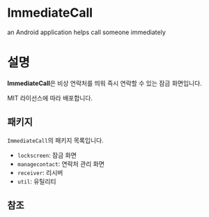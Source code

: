 # ImmediateCall
an Android application helps call someone immediately

# 설명
**ImmediateCall**은 비상 연락처를 띄워 즉시 연락할 수 있는 잠금 화면입니다.

MIT 라이선스에 따라 배포합니다.

## 패키지
`ImmediateCall`의 패키지 목록입니다.

* `lockscreen`: 잠금 화면
* `managecontact`: 연락처 관리 화면
* `receiver`: 리시버
* `util`: 유틸리티

## 참조